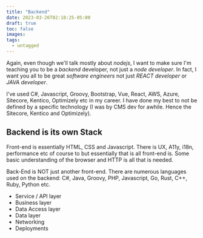 ```yaml
---
title: "Backend"
date: 2023-03-26T02:18:25-05:00
draft: true
toc: false
images:
tags:
  - untagged
---
```


Again, even though we'll talk mostly about _nodejs_, I want to make sure I'm teaching you to be a _backend_ developer, not just a _node developer_. In fact,
I want you all to be great _software engineers_ not just _REACT developer_ or _JAVA developer_.

I've used C#, Javascript, Groovy, Bootstrap, Vue, React, AWS, Azure, Sitecore, Kentico, Optimizely etc in my career. I have done my best to not
be defined by a specific technology (I was by CMS dev for awhile. Hence the Sitecore, Kentico and Optimizely).

## Backend is its own Stack

Front-end is essentially HTML, CSS and Javascript. There is UX, A11y, i18n, performance etc of course to but essentially that is all front-end is. Some basic understanding of
the browser and HTTP is all that is needed.

Back-End is NOT just another front-end. There are numerous languages used on the backend: C#, Java, Groovy, PHP, Javascript, Go, Rust, C++, Ruby, Python etc.

- Service / API layer
- Business layer
- Data Access layer
- Data layer
- Networking
- Deployments
